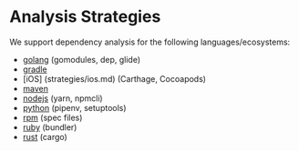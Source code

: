# Analysis Strategies

We support dependency analysis for the following languages/ecosystems:

- [golang](strategies/golang.md) (gomodules, dep, glide)
- [gradle](strategies/gradle.md)
- [iOS] (strategies/ios.md) (Carthage, Cocoapods)
- [maven](strategies/maven.md)
- [nodejs](strategies/nodejs.md) (yarn, npmcli)
- [python](strategies/python.md) (pipenv, setuptools)
- [rpm](strategies/rpm.md) (spec files)
- [ruby](strategies/ruby.md) (bundler)
- [rust](strategies/rust.md) (cargo)
